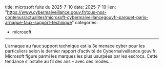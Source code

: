  
title: microsoft fuite du 2025-7-10
date: 2025-7-10
lien: "https://www.cybermalveillance.gouv.fr/tous-nos-contenus/actualites/microsoft-cybermalveillancegouvfr-parquet-paris-arnaque-faux-support-technique"
categories:
  - microsoft
---

L’arnaque au faux support technique est la 3e menace cyber pour les particuliers
selon le dernier rapport d’activité de Cybermalveillance.gouv.fr. Microsoft figure parmi les marques les plus usurpées par les escrocs. Cette tendance s’installe au fil des ans – avec des modes…
